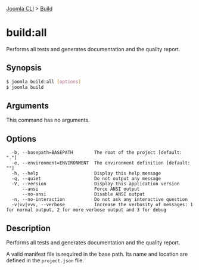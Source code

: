 [Joomla CLI](../index.md) > [Build](index.md)
# build:all

Performs all tests and generates documentation and the quality report.

## Synopsis
```bash
$ joomla build:all [options]
$ joomla build
```

## Arguments
This command has no arguments.

## Options
```
  -b, --basepath=BASEPATH        The root of the project [default: "."]
  -e, --environment=ENVIRONMENT  The environment definition [default: ""]
  -h, --help                     Display this help message
  -q, --quiet                    Do not output any message
  -V, --version                  Display this application version
      --ansi                     Force ANSI output
      --no-ansi                  Disable ANSI output
  -n, --no-interaction           Do not ask any interactive question
  -v|vv|vvv, --verbose           Increase the verbosity of messages: 1 for normal output, 2 for more verbose output and 3 for debug
```

## Description

Performs all tests and generates documentation and the quality report.

A valid manifest file is required in the base path. Its name and location
are defined in the `project.json` file.

